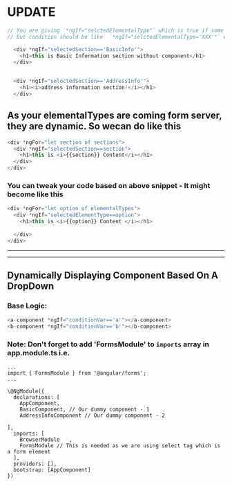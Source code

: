 # UPDATE

``` typescript
// You are giving `*ngIf="selctedElementalType"` which is true if some value is there for this variable. 
// But condition should be like  `*ngIf="selctedElementalType='XXX'"` where XXX is the option from elementalTypes

  <div *ngIf="selectedSection=='BasicInfo'">
    <h1>this is Basic Information section without component</h1>
  </div>
  

  <div *ngIf="selectedSection=='AddressInfo'">
    <h1><i>address information section!</i></h1>
  </div>
  ```
  ## As your elementalTypes are coming form server, they are dynamic. So wecan do like this
  
  ```typescript
  <div *ngFor="let section of sections">
    <div *ngIf="selectedSection==section">
      <h1>this is <i>{{section}} Content</i></h1>
    </div>
  </div>
  ```
  
  ### You can tweak your code based on above snippet - It might become like this
  
  ```typescript
  <div *ngFor="let option of elementalTypes">
    <div *ngIf="selectedElementType==option">
      <h1>this is <i>{{option}} Content </i></h1>
      
    </div>
  </div>
  ```
  

<hr>
<hr>
  
## Dynamically Displaying Component Based On A DropDown

### Base Logic:

```typescript
<a-component *ngIf="conditionVar=='a'"></a-component>
<b-component *ngIf="conditionVar=='b'"></b-component>
```

### Note: Don't forget to add 'FormsModule' to `imports` array in app.module.ts i.e.

```
...
import { FormsModule } from '@angular/forms';
...

\@NgModule({
  declarations: [
    AppComponent,
    BasicComponent, // Our dummy component - 1 
    AddressInfoComponent // Our dummy component - 2

],
  imports: [
    BrowserModule   ,
    FormsModule // This is needed as we are using select tag which is a form element
  ],
  providers: [],
  bootstrap: [AppComponent]
})
```

